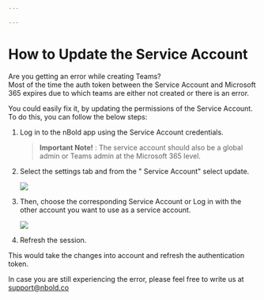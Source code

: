 ```yaml
---

---
```

# How to Update the Service Account

Are you getting an error while creating Teams?  
Most of the time the auth token between the Service Account and Microsoft 365 expires due to which teams are either not created or there is an error.

You could easily fix it, by updating the permissions of the Service Account.  
To do this, you can follow the below steps:

1. Log in to the nBold app using the Service Account credentials.

   > **Important Note!** : The service account should also be a global admin or Teams admin at the Microsoft 365 level.
2. Select the settings tab and from the " Service Account" select update.

   ![](/media/screenshot-2022-11-09-at-12-53-51.png)
3. Then, choose the corresponding Service Account or Log in with the other account you want to use as a service account.

   ![](/media/screenshot-2022-11-09-at-12-54-02.png)
4. Refresh the session.

This would take the changes into account and refresh the authentication token.

In case you are still experiencing the error, please feel free to write us at support@nbold.co